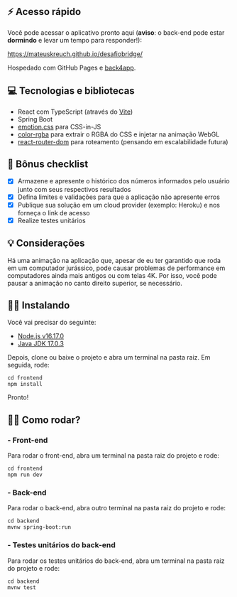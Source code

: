 ## ⚡ Acesso rápido

Você pode acessar o aplicativo pronto aqui (**aviso**: o back-end pode estar **dormindo** e levar um tempo para responder!):

https://mateuskreuch.github.io/desafiobridge/

Hospedado com GitHub Pages e [back4app](https://www.back4app.com).

## 💻 Tecnologias e bibliotecas

- React com TypeScript (através do [Vite](https://vitejs.dev))
- Spring Boot
- [emotion.css](https://emotion.sh) para CSS-in-JS
- [color-rgba](https://www.npmjs.com/package/color-rgba) para extrair o RGBA do CSS e injetar na animação WebGL
- [react-router-dom](https://www.npmjs.com/package/react-router-dom) para roteamento (pensando em escalabilidade futura)

## 📑 Bônus checklist

- [x] Armazene e apresente o histórico dos números informados pelo usuário junto com seus respectivos resultados
- [x] Defina limites e validações para que a aplicação não apresente erros
- [x] Publique sua solução em um cloud provider (exemplo: Heroku) e nos forneça o link de acesso
- [x] Realize testes unitários

## 💡 Considerações

Há uma animação na aplicação que, apesar de eu ter garantido que roda em um computador jurássico, pode causar problemas de performance em computadores ainda mais antigos ou com telas 4K. Por isso, você pode pausar a animação no canto direito superior, se necessário.

## 👷‍♂️ Instalando

Você vai precisar do seguinte:

- [Node.js v16.17.0](https://nodejs.org/)
- [Java JDK 17.0.3](https://adoptopenjdk.net/releases.html)

Depois, clone ou baixe o projeto e abra um terminal na pasta raiz. Em seguida, rode:

```
cd frontend
npm install
```

Pronto!

## 🏃‍♂️ Como rodar?

### - Front-end

Para rodar o front-end, abra um terminal na pasta raiz do projeto e rode:

```
cd frontend
npm run dev
```

### - Back-end

Para rodar o back-end, abra outro terminal na pasta raiz do projeto e rode:

```
cd backend
mvnw spring-boot:run
```

### - Testes unitários do back-end

Para rodar os testes unitários do back-end, abra um terminal na pasta raiz do projeto e rode:

```
cd backend
mvnw test
```